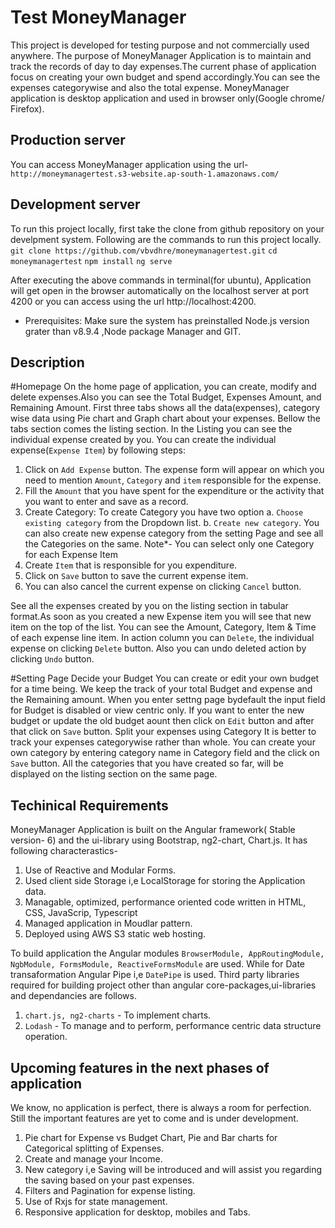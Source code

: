 # Test MoneyManager

This project is developed for testing purpose and not commercially used anywhere. The purpose of MoneyManager Application is to maintain and track the records of day to day expenses.The current phase of application focus on creating your own budget and spend accordingly.You can see the expenses categorywise and also the total expense. MoneyManager application is desktop application and used in browser only(Google chrome/ Firefox).

## Production server
You can access MoneyManager application using the url-
`http://moneymanagertest.s3-website.ap-south-1.amazonaws.com/`

## Development server

To run this project locally, first take the clone from github repository on your develpment system. Following are the commands to run this project locally.
`git clone https://github.com/vbvdhre/moneymanagertest.git`
`cd moneymanagertest`
`npm install`
`ng serve`

After executing the above commands in terminal(for ubuntu), Application will get open in the browser automatically on the localhost server at port 4200 or you can access using the url http://localhost:4200.
* Prerequisites:
Make sure the system has preinstalled Node.js version grater than v8.9.4 ,Node package Manager and GIT.

## Description
#Homepage
On the home page of application, you can create, modify and delete expenses.Also you can see the Total Budget, Expenses Amount, and Remaining Amount.
First three tabs shows all the data(expenses), category wise data using Pie chart and Graph chart about your expenses. Bellow the tabs section comes the listing section. In the Listing you can see the individual expense created by you.
You can create the individual expense(`Expense Item`) by following steps:
1. Click on `Add Expense` button. The expense form will appear on which you need to mention `Amount`, `Category` and `item` responsible for the expense.
2. Fill the `Amount` that you have spent for the expenditure or the activity that you want to enter and save as a record.
3. Create Category:
To create Category you have two option
  a. `Choose existing category` from the Dropdown list.
  b. `Create new category`. You can also create new expense
  category from the setting Page and see all the Categories on the same.
  Note*- You can select only one Category for each Expense Item
4. Create `Item` that is responsible for you expenditure.
5. Click on `Save` button to save the current expense item.
6. You can also cancel the current expense on clicking `Cancel` button.

See all the expenses created by you on the listing section in tabular format.As soon as you created a new Expense item you will see that new item on the top of the list. You can see the Amount, Category, Item & Time of each expense line item. In action column you can `Delete`, the individual expense on clicking `Delete` button. Also you can undo deleted action by clicking `Undo` button.

#Setting Page
Decide your Budget
  You can create or edit your own budget for a time being. We keep the track of your total Budget and expense and the Remaining amount.
  When you enter settng page bydefault the input field for Budget is disabled or view centric only. If you want to enter the new budget or update the old budget aount then click on `Edit` button and after that click on `Save` button.
Split your expenses using Category
  It is better to track your expenses categorywise rather than whole. You can create your own category by entering category name in Category field and the click on `Save` button.
  All the categories that you have created so far, will be displayed on the listing section on the same page.  

## Techinical Requirements
MoneyManager Application is built on the Angular framework( Stable version- 6)
and the ui-library using Bootstrap, ng2-chart, Chart.js.
It has following characterastics-
1. Use of Reactive and Modular Forms.
2. Used client side Storage i,e LocalStorage for storing the Application data.
3. Managable, optimized, performance oriented code written in HTML, CSS, JavaScrip, Typescript
4. Managed application in Moudlar pattern.
5. Deployed using AWS S3 static web hosting.

To build application the Angular modules `BrowserModule,
AppRoutingModule, NgbModule, FormsModule, ReactiveFormsModule` are used. While for Date transaformation Angular Pipe i,e `DatePipe` is used.
Third party libraries required for building project other than angular core-packages,ui-libraries and dependancies are follows.
1. `chart.js, ng2-charts` - To implement charts.
2. `Lodash` - To manage and to perform, performance centric data structure operation.

## Upcoming features in the next phases of application
We know, no application is perfect, there is always a room for perfection. Still the important
 features are yet to come and is under development.
1. Pie chart for Expense vs Budget Chart, Pie and Bar charts for Categorical splitting of Expenses.
2. Create and manage your Income.
3. New category i,e Saving will be introduced and will assist you regarding the saving based on your past expenses.
4. Filters and Pagination for expense listing.
5. Use of Rxjs for state management.
6. Responsive application for desktop, mobiles and Tabs.

